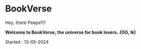 # BookVerse

Hey, there Peeps!!!!

**Welcome to BookVerse, the universe for book lovers..(OG, Ik)**

Started : 13-05-2024
